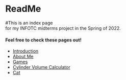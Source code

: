 
# ReadMe

#This is an index page  
for my INFOTC midterms project in the Spring of 2022.  

#### Feel free to check these pages out!
+ [Introduction](Intro.md)
+ [About Me](AboutMe.md)
+ [Games](Games.md)
+ [Cylinder Volume Calculator](cylindervolumecalc.py)
+ [Cat](cylindervolumecalc.py)
